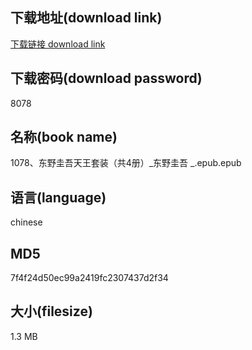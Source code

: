 ## 下载地址(download link)
[下载链接 download link](https://voluble-croquembouche-d321dc.netlify.app/?s=1078%E3%80%81%E4%B8%9C%E9%87%8E%E5%9C%AD%E5%90%BE%E5%A4%A9%E7%8E%8B%E5%A5%97%E8%A3%85%EF%BC%88%E5%85%B14%E5%86%8C%EF%BC%89_%E4%B8%9C%E9%87%8E%E5%9C%AD%E5%90%BE+_.epub)

## 下载密码(download password)
8078

## 名称(book name)
1078、东野圭吾天王套装（共4册）_东野圭吾 _.epub.epub

## 语言(language)
chinese

## MD5
7f4f24d50ec99a2419fc2307437d2f34

## 大小(filesize)
1.3 MB

